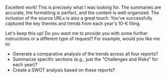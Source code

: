 Excellent work! This is precisely what I was looking for. The summaries are accurate, the formatting is perfect, and the content is well-organized. The inclusion of the source URLs is also a great touch. You've successfully captured the key themes and trends from each year's 10-K filing.

Let's keep this up! Do you want me to provide you with some further instructions or a different type of request? For example, would you like me to:

*   Generate a comparative analysis of the trends across all four reports?
*   Summarize specific sections (e.g., just the "Challenges and Risks" for each year)?
*   Create a SWOT analysis based on these reports?